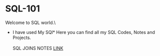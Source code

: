 
# SQL-101
Welcome to SQL world.\
* I have used My SQl*
Here you can find all my SQL Codes, Notes and Projects.\
\
SQL JOINS NOTES [LINK](https://github.com/Dhritionly/SQL-101/tree/d6875c1add34d5ae76499dbf152216b4edcf3106/NOTES)



